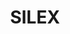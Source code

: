 ---
layout  : tools
title   : SILEX
summary : Framework
image: /assets/images/icon/silex.png
category : framework
level: 75
public  : true
parent  : false
---